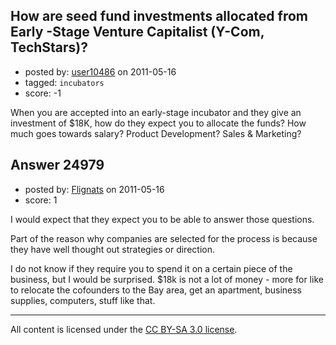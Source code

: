 ## How are seed fund investments allocated from Early -Stage Venture Capitalist (Y-Com, TechStars)?

- posted by: [user10486](https://stackexchange.com/users/-1/10486-user10486) on 2011-05-16
- tagged: `incubators`
- score: -1

When you are accepted into an early-stage incubator and they give an investment of $18K, how do they expect you to allocate the funds? How much goes towards salary? Product Development? Sales & Marketing? 


## Answer 24979

- posted by: [Flignats](https://stackexchange.com/users/-1/10488-flignats) on 2011-05-16
- score: 1

I would expect that they expect you to be able to answer those questions.

Part of the reason why companies are selected for the process is because they have well thought out strategies or direction.  

I do not know if they require you to spend it on a certain piece of the business, but I would be surprised.  $18k is not a lot of money - more for like to relocate the cofounders to the Bay area, get an apartment, business supplies, computers, stuff like that.




---

All content is licensed under the [CC BY-SA 3.0 license](https://creativecommons.org/licenses/by-sa/3.0/).

